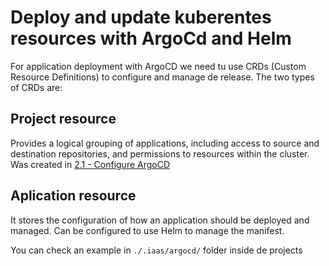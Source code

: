 
# Deploy and update kuberentes resources with ArgoCd and Helm

For application deployment with ArgoCD we need tu use CRDs (Custom Resource Definitions) to configure and manage de release. The two types of CRDs are:

## Project resource

Provides a logical grouping of applications, including access to source and destination repositories, and permissions to resources within the cluster. Was created in [2.1 - Configure ArgoCD](./2.1-configure%20argocd.md)

## Aplication resource

It stores the configuration of how an application should be deployed and managed. Can be configured to use Helm to manage the manifest.

You can check an example in ```./.iaas/argocd/``` folder inside de projects

